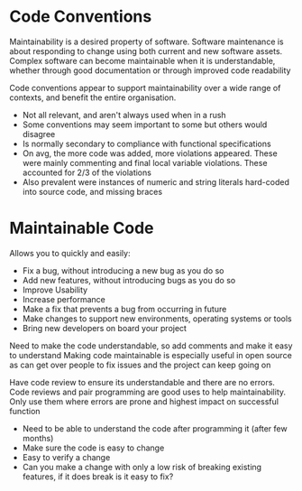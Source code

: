 # Code Conventions
Maintainability is a desired property of software. Software maintenance is about responding to change using both current and new software assets.
Complex software can become maintainable when it is understandable, whether through good documentation or through improved code readability

Code conventions appear to support maintainability over a wide range of contexts, and benefit the entire organisation.
- Not all relevant, and aren't always used when in a rush
- Some conventions may seem important to some but others would disagree
- Is normally secondary to compliance with functional specifications
- On avg, the more code was added, more violations appeared. These were mainly commenting and final local variable violations. These accounted for 2/3 of the violations
- Also prevalent were instances of numeric and string literals hard-coded into source code, and missing braces

# Maintainable Code
Allows you to quickly and easily:
- Fix a bug, without introducing a new bug as you do so
- Add new features, without introducing bugs as you do so
- Improve Usability
- Increase performance
- Make a fix that prevents a bug from occurring in future
- Make changes to support new environments, operating systems or tools
- Bring new developers on board your project

Need to make the code understandable, so add comments and make it easy to understand
Making code maintainable is especially useful in open source as can get over people to fix issues and the project can keep going on 

Have code review to ensure its understandable and there are no errors.
Code reviews and pair programming are good uses to help maintainability. Only use them where errors are prone and highest impact on successful function

- Need to be able to understand the code after programming it (after few months)
- Make sure the code is easy to change
- Easy to verify a change
- Can you make a change with only a low risk of breaking existing features, if it does break is it easy to fix?